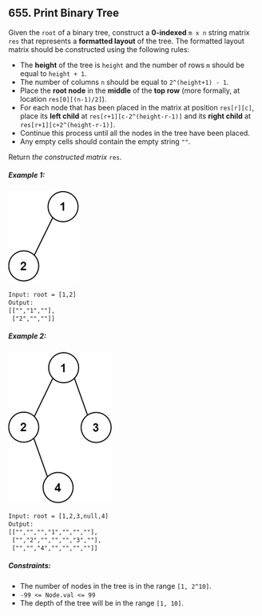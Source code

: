 ## 655. Print Binary Tree

Given the ```root``` of a binary tree, construct a **0-indexed** ```m x n``` string matrix ```res``` that represents a **formatted layout** of the tree. The formatted layout matrix should be constructed using the following rules:

* The **height** of the tree is ```height``` and the number of rows ```m``` should be equal to ```height + 1```.
* The number of columns ```n``` should be equal to ```2^(height+1) - 1```.
* Place the **root node** in the **middle** of the **top row** (more formally, at location ```res[0][(n-1)/2]```).
* For each node that has been placed in the matrix at position ```res[r][c]```, place its **left child** at ```res[r+1][c-2^(height-r-1)]``` and its **right child** at ```res[r+1][c+2^(height-r-1)]```.
* Continue this process until all the nodes in the tree have been placed.
* Any empty cells should contain the empty string ```""```.

Return *the constructed matrix* ```res```.

##### Example 1:

![Example 1](images/example1.jpg)

```
Input: root = [1,2]
Output:
[["","1",""],
 ["2","",""]]
 ```
##### Example 2:

![Example 2](images/example2.jpg)

```
Input: root = [1,2,3,null,4]
Output:
[["","","","1","","",""],
 ["","2","","","","3",""],
 ["","","4","","","",""]]
```

##### Constraints:

* The number of nodes in the tree is in the range ```[1, 2^10]```.
* ```-99 <= Node.val <= 99```
* The depth of the tree will be in the range ```[1, 10]```.